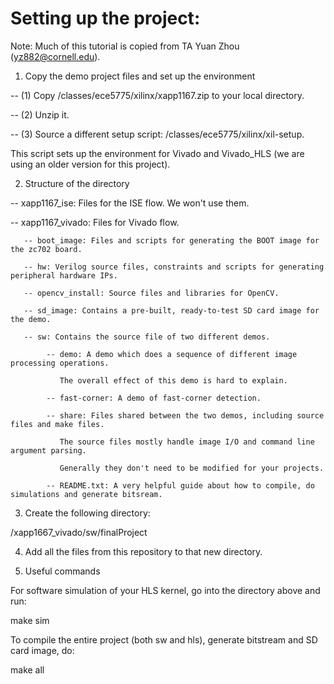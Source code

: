 # Setting up the project:

Note: Much of this tutorial is copied from TA Yuan Zhou (yz882@cornell.edu).

1. Copy the demo project files and set up the environment

  -- (1) Copy /classes/ece5775/xilinx/xapp1167.zip to your local directory. 
  
  -- (2) Unzip it. 
  
  -- (3) Source a different setup script: /classes/ece5775/xilinx/xil-setup.
  
  This script sets up the environment for Vivado and Vivado_HLS (we are using an older version for this project). 

2. Structure of the directory

  -- xapp1167_ise: Files for the ISE flow. We won't use them. 
  
  -- xapp1167_vivado: Files for Vivado flow. 
  
       -- boot_image: Files and scripts for generating the BOOT image for the zc702 board. 
       
       -- hw: Verilog source files, constraints and scripts for generating peripheral hardware IPs. 
       
       -- opencv_install: Source files and libraries for OpenCV. 
       
       -- sd_image: Contains a pre-built, ready-to-test SD card image for the demo.
       
       -- sw: Contains the source file of two different demos. 
       
            -- demo: A demo which does a sequence of different image processing operations.
            
               The overall effect of this demo is hard to explain. 
               
            -- fast-corner: A demo of fast-corner detection. 
            
            -- share: Files shared between the two demos, including source files and make files.
            
               The source files mostly handle image I/O and command line argument parsing.
               
               Generally they don't need to be modified for your projects. 
               
            -- README.txt: A very helpful guide about how to compile, do simulations and generate bitsream. 
            

3. Create the following directory:

/xapp1667_vivado/sw/finalProject

4. Add all the files from this repository to that new directory.

5. Useful commands

For software simulation of your HLS kernel, go into the directory above and run:

  make sim
  
To compile the entire project (both sw and hls), generate bitstream and SD card image, do:

  make all


